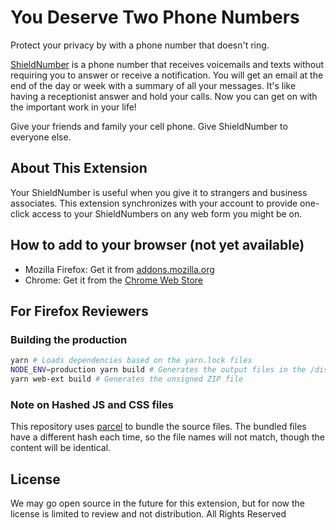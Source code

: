 # You Deserve Two Phone Numbers

Protect your privacy by with a phone number that doesn't ring. 

[ShieldNumber](https://shieldnumber.com) is a phone number that receives voicemails and texts without requiring you to answer or receive a notification. You will get an email at the end of the day or week with a summary of all your messages. It's like having a receptionist answer and hold your calls. Now you can get on with the important work in your life! 

Give your friends and family your cell phone. Give ShieldNumber to everyone else. 

## About This Extension
Your ShieldNumber is useful when you give it to strangers and business associates. This extension synchronizes with your account to provide one-click access to your ShieldNumbers on any web form you might be on. 

## How to add to your browser (not yet available)
* Mozilla Firefox: Get it from [addons.mozilla.org](https://addons.mozilla.org/en-US/firefox/addon/ZZZZZZZZZZZZZ/)
* Chrome: Get it from the [Chrome Web Store](https://chrome.google.com/webstore/detail/XXXXXXXX/YYYYYYYYYYYYYYYY)

## For Firefox Reviewers
### Building the production 
```bash
yarn # Loads dependencies based on the yarn.lock files
NODE_ENV=production yarn build # Generates the output files in the /distribution directory
yarn web-ext build # Generates the unsigned ZIP file
```
### Note on Hashed JS and CSS files
This repository uses [parcel](https://parceljs.org) to bundle the source files. The bundled files have a different hash each time, so the file names will not match, though the content will be identical.

## License
We may go open source in the future for this extension, but for now the license is limited to review and not distribution. All Rights Reserved 